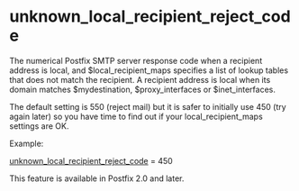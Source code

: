 # unknown_local_recipient_reject_code 


The numerical Postfix SMTP server response code when a recipient
address is local, and $local_recipient_maps specifies a list of
lookup tables that does not match the recipient.  A recipient
address is local when its domain matches $mydestination,
$proxy_interfaces or $inet_interfaces.



The default setting is 550 (reject mail) but it is safer to initially
use 450 (try again later) so you have time to find out if your
local_recipient_maps settings are OK.



Example:



<a href="postconf.5.html#unknown_local_recipient_reject_code">unknown_local_recipient_reject_code</a> = 450



This feature is available in Postfix 2.0 and later.



